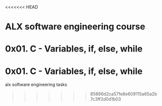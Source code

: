 <<<<<<< HEAD
# ALX software engineering course 
0x01. C - Variables, if, else, while
=======
# 0x01. C - Variables, if, else, while
alx software engineering tasks
>>>>>>> 85866d2ca57fe8e609115a65a2b7c3ff2d0d1b03
